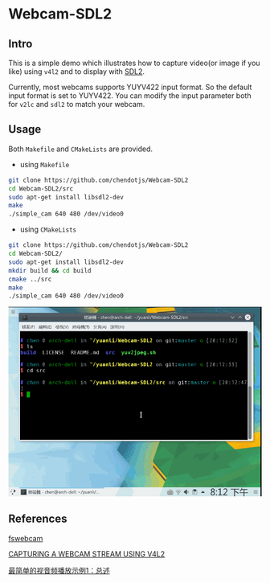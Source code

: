 # Webcam-SDL2

## Intro

This is a simple demo which illustrates how to capture video(or image if you like) using `v4l2` and to display with [SDL2](https://www.libsdl.org/).

Currently, most webcams supports YUYV422 input format. So the default input format is set to YUYV422. You can modify the input parameter both for `v2lc` and `sdl2` to match your webcam.

## Usage

Both `Makefile` and `CMakeLists` are provided.

-   using `Makefile`
```bash
git clone https://github.com/chendotjs/Webcam-SDL2
cd Webcam-SDL2/src
sudo apt-get install libsdl2-dev
make
./simple_cam 640 480 /dev/video0
```

-   using `CMakeLists`
```bash
git clone https://github.com/chendotjs/Webcam-SDL2
cd Webcam-SDL2/
sudo apt-get install libsdl2-dev
mkdir build && cd build
cmake ../src
make
./simple_cam 640 480 /dev/video0
```
![](./capture-example.gif)

## References

[fswebcam](https://github.com/fsphil/fswebcam)

[CAPTURING A WEBCAM STREAM USING V4L2](https://jwhsmith.net/2014/12/capturing-a-webcam-stream-using-v4l2/)

[最简单的视音频播放示例1：总述](http://blog.csdn.net/leixiaohua1020/article/details/40246783)
